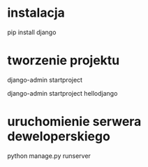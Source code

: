 # instalacja

pip install django


# tworzenie projektu

django-admin startproject <nazwaprojektu>

django-admin startproject hellodjango

# uruchomienie serwera deweloperskiego

python manage.py runserver